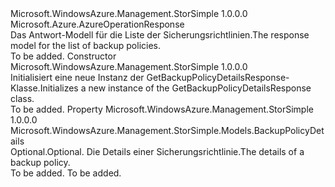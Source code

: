 <Type Name="GetBackupPolicyDetailsResponse" FullName="Microsoft.WindowsAzure.Management.StorSimple.Models.GetBackupPolicyDetailsResponse">
  <TypeSignature Language="C#" Value="public class GetBackupPolicyDetailsResponse : Microsoft.Azure.AzureOperationResponse" />
  <TypeSignature Language="ILAsm" Value=".class public auto ansi beforefieldinit GetBackupPolicyDetailsResponse extends Microsoft.Azure.AzureOperationResponse" />
  <TypeSignature Language="DocId" Value="T:Microsoft.WindowsAzure.Management.StorSimple.Models.GetBackupPolicyDetailsResponse" />
  <TypeSignature Language="VB.NET" Value="Public Class GetBackupPolicyDetailsResponse&#xA;Inherits AzureOperationResponse" />
  <TypeSignature Language="F#" Value="type GetBackupPolicyDetailsResponse = class&#xA;    inherit AzureOperationResponse" />
  <AssemblyInfo>
    <AssemblyName>Microsoft.WindowsAzure.Management.StorSimple</AssemblyName>
    <AssemblyVersion>1.0.0.0</AssemblyVersion>
  </AssemblyInfo>
  <Base>
    <BaseTypeName>Microsoft.Azure.AzureOperationResponse</BaseTypeName>
  </Base>
  <Interfaces />
  <Docs>
    <summary>
            <span data-ttu-id="de40a-101">Das Antwort-Modell für die Liste der Sicherungsrichtlinien.</span><span class="sxs-lookup"><span data-stu-id="de40a-101">The response model for the list of backup policies.</span></span>
            </summary>
    <remarks>To be added.</remarks>
  </Docs>
  <Members>
    <Member MemberName=".ctor">
      <MemberSignature Language="C#" Value="public GetBackupPolicyDetailsResponse ();" />
      <MemberSignature Language="ILAsm" Value=".method public hidebysig specialname rtspecialname instance void .ctor() cil managed" />
      <MemberSignature Language="DocId" Value="M:Microsoft.WindowsAzure.Management.StorSimple.Models.GetBackupPolicyDetailsResponse.#ctor" />
      <MemberSignature Language="VB.NET" Value="Public Sub New ()" />
      <MemberType>Constructor</MemberType>
      <AssemblyInfo>
        <AssemblyName>Microsoft.WindowsAzure.Management.StorSimple</AssemblyName>
        <AssemblyVersion>1.0.0.0</AssemblyVersion>
      </AssemblyInfo>
      <Parameters />
      <Docs>
        <summary>
            <span data-ttu-id="de40a-102">Initialisiert eine neue Instanz der GetBackupPolicyDetailsResponse-Klasse.</span><span class="sxs-lookup"><span data-stu-id="de40a-102">Initializes a new instance of the GetBackupPolicyDetailsResponse class.</span></span>
            </summary>
        <remarks>To be added.</remarks>
      </Docs>
    </Member>
    <Member MemberName="BackupPolicyDetails">
      <MemberSignature Language="C#" Value="public Microsoft.WindowsAzure.Management.StorSimple.Models.BackupPolicyDetails BackupPolicyDetails { get; set; }" />
      <MemberSignature Language="ILAsm" Value=".property instance class Microsoft.WindowsAzure.Management.StorSimple.Models.BackupPolicyDetails BackupPolicyDetails" />
      <MemberSignature Language="DocId" Value="P:Microsoft.WindowsAzure.Management.StorSimple.Models.GetBackupPolicyDetailsResponse.BackupPolicyDetails" />
      <MemberSignature Language="VB.NET" Value="Public Property BackupPolicyDetails As BackupPolicyDetails" />
      <MemberSignature Language="F#" Value="member this.BackupPolicyDetails : Microsoft.WindowsAzure.Management.StorSimple.Models.BackupPolicyDetails with get, set" Usage="Microsoft.WindowsAzure.Management.StorSimple.Models.GetBackupPolicyDetailsResponse.BackupPolicyDetails" />
      <MemberType>Property</MemberType>
      <AssemblyInfo>
        <AssemblyName>Microsoft.WindowsAzure.Management.StorSimple</AssemblyName>
        <AssemblyVersion>1.0.0.0</AssemblyVersion>
      </AssemblyInfo>
      <ReturnValue>
        <ReturnType>Microsoft.WindowsAzure.Management.StorSimple.Models.BackupPolicyDetails</ReturnType>
      </ReturnValue>
      <Docs>
        <summary>
            <span data-ttu-id="de40a-103">Optional.</span><span class="sxs-lookup"><span data-stu-id="de40a-103">Optional.</span></span> <span data-ttu-id="de40a-104">Die Details einer Sicherungsrichtlinie.</span><span class="sxs-lookup"><span data-stu-id="de40a-104">The details of a backup policy.</span></span>
            </summary>
        <value>To be added.</value>
        <remarks>To be added.</remarks>
      </Docs>
    </Member>
  </Members>
</Type>